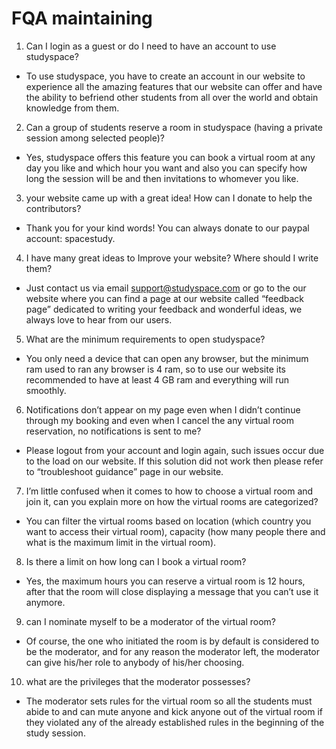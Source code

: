 # FQA maintaining

1. Can I login as a guest or do I need to have an account to use studyspace?  
* To use studyspace, you have to create an account in our website to experience all the amazing features that our website can offer and have the ability to befriend other students from all over the world and obtain knowledge from them. 

2. Can a group of students reserve a room in studyspace (having a private session among selected people)? 
* Yes, studyspace offers this feature you can book a virtual room at any day you like and which hour you want and also you can specify how long the session will be and then invitations to whomever you like. 

3. your website came up with a great idea!  How can I donate to help the contributors? 
* Thank you for your kind words! You can always donate to our paypal account: spacestudy. 

4. I have many great ideas to Improve your website? Where should I write them? 
* Just contact us via email support@studyspace.com or go to the our website where you can find a page at our website called “feedback page” dedicated to writing your feedback and wonderful ideas, we always love to hear from our users. 

5. What are the minimum requirements to open studyspace? 
* You only need a device that can open any browser, but the minimum ram used to ran any browser is 4 ram, so to use our website its recommended to have at least 4 GB ram and everything will run smoothly.  

6. Notifications don’t appear on my page even when I didn’t continue through my booking and even when I cancel the any virtual room reservation, no notifications is sent to me? 
* Please logout from your account and login again, such issues occur due to the load on our website. If this solution did not work then please refer to “troubleshoot guidance” page in our website.  

7. I’m little confused when it comes to how to choose a virtual room and join it, can you explain more on how the virtual rooms are categorized? 
* You can filter the virtual rooms based on location (which country you want to access their virtual room), capacity (how many people there and what is the maximum limit in the virtual room). 

8. Is there a limit on how long can I book a virtual room? 
* Yes, the maximum hours you can reserve a virtual room is 12 hours, after that the room will close displaying a message that you can’t use it anymore. 

9. can I nominate myself to be a moderator of the virtual room? 
* Of course, the one who initiated the room is by default is considered to be the moderator, and for any reason the moderator left, the moderator can give his/her role to anybody of his/her choosing. 

10. what are the privileges that the moderator possesses? 
* The moderator sets rules for the virtual room so all the students must abide to and can mute anyone and kick anyone out of the virtual room if they violated any of the already established rules in the beginning of the study session.  
